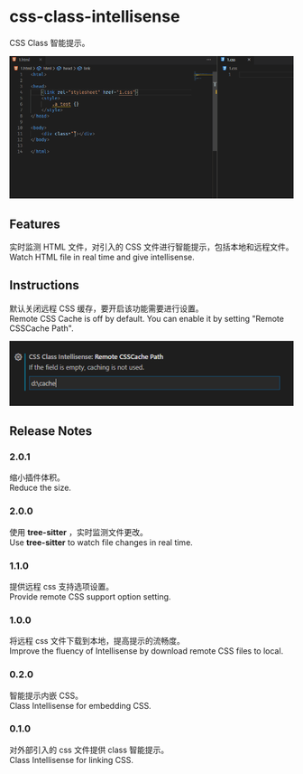 # css-class-intellisense

CSS Class 智能提示。

![demo](./resources/readme/demo.gif)

## Features

实时监测 HTML 文件，对引入的 CSS 文件进行智能提示，包括本地和远程文件。  
Watch HTML file in real time and give intellisense.

## Instructions

默认关闭远程 CSS 缓存，要开启该功能需要进行设置。  
Remote CSS Cache is off by default. You can enable it by setting "Remote CSSCache Path".

![setting](./resources/readme/setting.png)

## Release Notes

### 2.0.1

缩小插件体积。  
Reduce the size.

### 2.0.0

使用 **tree-sitter** ，实时监测文件更改。  
Use **tree-sitter** to watch file changes in real time.

### 1.1.0

提供远程 css 支持选项设置。  
Provide remote CSS support option setting.

### 1.0.0

将远程 css 文件下载到本地，提高提示的流畅度。  
Improve the fluency of Intellisense by download remote CSS files to local.

### 0.2.0

智能提示内嵌 CSS。  
Class Intellisense for embedding CSS.

### 0.1.0

对外部引入的 css 文件提供 class 智能提示。  
Class Intellisense for linking CSS.
